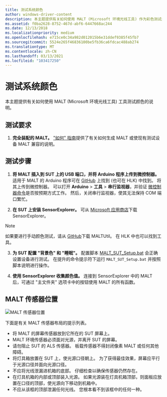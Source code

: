 ```yaml
---
title: 测试系统颜色
author: windows-driver-content
description: 本主题提供有关如何使用 MALT (Microsoft 环境光线工具) 作为彩色测试解决方案的说明。
ms.assetid: f0ba2628-8752-467d-abf6-6447668ac244
ms.date: 12/13/2018
ms.localizationpriority: medium
ms.openlocfilehash: e715ce0c34a982d012015b6e31ddef9385f45fb7
ms.sourcegitcommit: 5524e265f46836100be5fb36ca6fdcac488ab274
ms.translationtype: MT
ms.contentlocale: zh-CN
ms.lasthandoff: 03/13/2021
ms.locfileid: "103417250"
---
```

# <a name="testing-system-color"></a>测试系统颜色

本主题提供有关如何使用 MALT (Microsoft 环境光线工具) 工具测试颜色的说明。

## <a name="test-requirements"></a>测试要求

1. **完全装配的 MALT。**   ["如何" 指南](testing-MALT-building-a-light-testing-tool.md)提供了有关如何生成 MALT 或使现有测试设备 MALT 兼容的说明。

## <a name="test-steps"></a>测试步骤

1. **将 MALT 插入到 SUT 上的 USB 端口，并将 Arduino 程序上传到微控制器。** 适用于 MALT 的 Arduino 程序可在 [GitHub](https://github.com/Microsoft/busiotools/tree/master/sensors/Tools/MALT) 上找到 (也可在 HLK) 中找到。 将其上传到微控制器。 可以打开 **Arduino**  >  **工具**  >  **串行监视器**，并验证 [微控制器命令](testing-MALT-auto-brightness.md)是否按预期方式工作。 然后，关闭串行监视器，使其无法保持 COM 端口繁忙。

2. **在 SUT 上安装 SensorExplorer。** 可从 [Microsoft 应用商店](https://aka.ms/sensorexplorer)下载 SensorExplorer。 
   
> [!Note] 
> 如果要进行手动颜色测试，请从 [GitHub](https://github.com/Microsoft/busiotools/tree/master/sensors/Tools/MALT)下载 MALTUtil。 在 HLK 中也可以找到工具。
   
3. **为 SUT 配置 "背景色" 和 "睡眠"。**  配置脚本 [MALT_SUT_Setup.bat](https://github.com/Microsoft/busiotools/tree/master/sensors/Tools/MALT/Code/Scripts) 会正确设置设备进行测试。  在提升的命令提示符下运行 ``MALT_SUT_Setup.bat`` 并按照脚本说明进行操作。

4. **使用 SensorExplorer 收集颜色值。** 连接到 SensorExplorer 中的 MALT 后，可通过 "主文件夹" 选项卡中的按钮使用 MALT 的所有函数。

## <a name="malt-sensor-placement"></a>MALT 传感器位置

![MALT 传感器位置](images/placement.png)

下面是有关 MALT 传感器布局的提示列表。

* 将 MALT 的屏幕传感器放到它所在的 SUT 屏幕上。
* MALT 环境传感器必须面对光源，并离开 SUT 的屏幕。 
* 请勿阻止 SUT 的 ALS 传感器。  板载传感器不得封闭像素 MALT 或任何其他障碍。
* 将灯具箱放置在 SUT 上，使光源口径朝上。 为了获得最佳效果，屏幕应平行于光源口径并面向光源口径。
* 不应将光线泄漏进机箱的底部。  仔细检查以确保传感器仍然存在。
* 在灯具机箱的内部或顶部装入光源。  如果光源装在灯具机箱顶部，则面板应放置在口径的顶部，使光源向下移动到机箱中。
* 不应从该框的顶部泄漏任何光线。 您根本看不到该框中的任何一种。